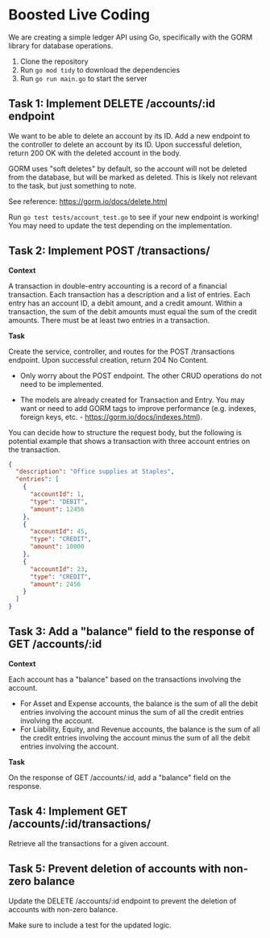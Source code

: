 # Boosted Live Coding

We are creating a simple ledger API using Go, specifically with the GORM library for database operations.


1. Clone the repository
2. Run `go mod tidy` to download the dependencies
3. Run `go run main.go` to start the server


## Task 1: Implement DELETE /accounts/:id endpoint

We want to be able to delete an account by its ID. Add a new endpoint to the controller to delete an account by its ID.
Upon successful deletion, return 200 OK with the deleted account in the body.

GORM uses "soft deletes" by default, so the account will not be deleted from the database, but will be marked as deleted. This is likely not
relevant to the task, but just something to note.

See reference: https://gorm.io/docs/delete.html

Run `go test tests/account_test.go` to see if your new endpoint is working! You may need to update the test depending on
the implementation.


## Task 2: Implement POST /transactions/

**Context**

A transaction in double-entry accounting is a record of a financial transaction. Each transaction has a description and a list of entries. Each entry has an account ID, a debit amount, and a credit amount. Within a transaction, the sum of the debit amounts must equal the sum of the credit amounts. There must be at least two entries in a transaction.

**Task**

Create the service, controller, and routes for the POST /transactions endpoint. Upon successful creation, return 204 No Content.

* Only worry about the POST endpoint. The other CRUD operations do not need to be implemented.

* The models are already created for Transaction and Entry. You may want or need to add GORM tags to improve performance (e.g. indexes, foreign keys, etc. - https://gorm.io/docs/indexes.html).

You can decide how to structure the request body, but the following is potential example that shows a transaction with three account entries on the transaction.

```json
{
  "description": "Office supplies at Staples",
  "entries": [
    {
      "accountId": 1,
      "type": "DEBIT",
      "amount": 12456
    },
    {
      "accountId": 45,
      "type": "CREDIT",
      "amount": 10000
    },
    {
      "accountId": 23,
      "type": "CREDIT",
      "amount": 2456
    }
  ]
}
```

## Task 3: Add a "balance" field to the response of GET /accounts/:id

**Context**

Each account has a "balance" based on the transactions involving the account.

* For Asset and Expense accounts, the balance is the sum of all the debit entries involving the account minus the sum of all the credit entries involving the account.
* For Liability, Equity, and Revenue accounts, the balance is the sum of all the credit entries involving the account minus the sum of all the debit entries involving the account.

**Task**

On the response of GET /accounts/:id, add a "balance" field on the response.


## Task 4: Implement GET /accounts/:id/transactions/

Retrieve all the transactions for a given account.


## Task 5: Prevent deletion of accounts with non-zero balance

Update the DELETE /accounts/:id endpoint to prevent the deletion of accounts with non-zero balance.

Make sure to include a test for the updated logic.
